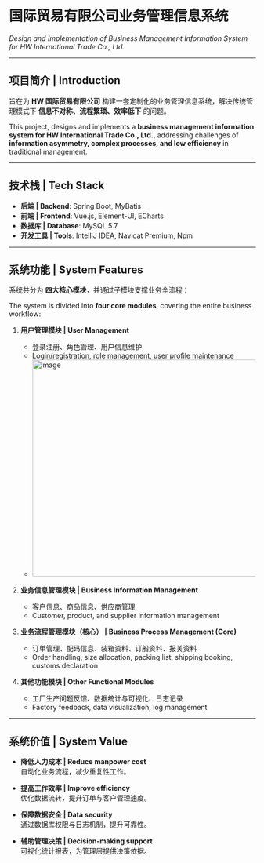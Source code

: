 #  国际贸易有限公司业务管理信息系统  
*Design and Implementation of Business Management Information System for HW International Trade Co., Ltd.*  

---

## 项目简介 | Introduction
旨在为 **HW 国际贸易有限公司** 构建一套定制化的业务管理信息系统，解决传统管理模式下 **信息不对称、流程繁琐、效率低下** 的问题。  

This project, designs and implements a **business management information system for HW International Trade Co., Ltd.**, addressing challenges of **information asymmetry, complex processes, and low efficiency** in traditional management.  

---

## 技术栈 | Tech Stack
- **后端 | Backend**: Spring Boot, MyBatis  
- **前端 | Frontend**: Vue.js, Element-UI, ECharts  
- **数据库 | Database**: MySQL 5.7  
- **开发工具 | Tools**: IntelliJ IDEA, Navicat Premium, Npm  

---

## 系统功能 | System Features
系统共分为 **四大核心模块**，并通过子模块支撑业务全流程：  

The system is divided into **four core modules**, covering the entire business workflow:  

1. **用户管理模块 | User Management**  
   - 登录注册、角色管理、用户信息维护  
   - Login/registration, role management, user profile maintenance
   - <img width="597" height="442" alt="image" src="https://github.com/user-attachments/assets/9c99aab8-b136-4cce-93ba-0f9886d680a3" />


2. **业务信息管理模块 | Business Information Management**  
   - 客户信息、商品信息、供应商管理  
   - Customer, product, and supplier information management  

3. **业务流程管理模块（核心） | Business Process Management (Core)**  
   - 订单管理、配码信息、装箱资料、订船资料、报关资料  
   - Order handling, size allocation, packing list, shipping booking, customs declaration  

4. **其他功能模块 | Other Functional Modules**  
   - 工厂生产问题反馈、数据统计与可视化、日志记录  
   - Factory feedback, data visualization, log management  

---

## 系统价值 | System Value
- **降低人力成本 | Reduce manpower cost**  
  自动化业务流程，减少重复性工作。  

- **提高工作效率 | Improve efficiency**  
  优化数据流转，提升订单与客户管理速度。  

- **保障数据安全 | Data security**  
  通过数据库权限与日志机制，提升可靠性。  

- **辅助管理决策 | Decision-making support**  
  可视化统计报表，为管理层提供决策依据。  
